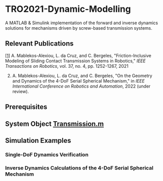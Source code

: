 # TRO2021-Dynamic-Modelling

A MATLAB & Simulink implementation of the forward and inverse dynamics solutions for mechanisms driven by screw-based transmission systems.

## Relevant Publications

[[1]](https://ieeexplore.ieee.org/abstract/document/9353237) A. Mablekos-Alexiou, L. da Cruz, and C. Bergeles, "Friction-Inclusive Modeling of Sliding Contact Transmission Systems in Robotics," *IEEE Transactions on Robotics*, vol. 37, no. 4, pp. 1252-1267, 2021

2. A. Mablekos-Alexiou, L. da Cruz, and C. Bergeles, "On the Geometry and Dynamics of the 4-DoF Serial Spherical Mechanism," in *IEEE International Conference on Robotics and Automation*, 2022 (under review).

## Prerequisites

## System Object [Transmission.m](https://github.com/RViMLab/TRO2021-Dynamic-Modelling/blob/main/Transmission.m) 

## Simulation Examples

### Single-DoF Dynamics Verification

### Inverse Dynamics Calculations of the 4-DoF Serial Spherical Mechanism
